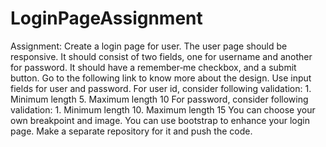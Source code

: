 # LoginPageAssignment

Assignment: Create a login page for user. The user page should be responsive. It should consist of two fields, one for username and another for password. It should have a remember‐me checkbox, and a submit button.
Go to the following link to know more about the design. Use input fields for user and password.
For user id, consider following validation: 1. Minimum length 5. Maximum length 10 
For password, consider following validation: 1. Minimum length 10. Maximum length 15
You can choose your own breakpoint and image. You can use bootstrap to enhance your login page. Make a separate repository for it and push the code.
